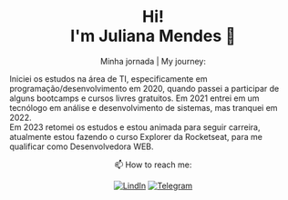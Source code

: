 <h1 align='center'>
Hi! <br> I'm Juliana Mendes 🦋
</h1>

<p align='center'>
Minha jornada | My journey:

  Iniciei os estudos na área de TI, especificamente em programação/desenvolvimento em 2020, quando passei a participar de alguns bootcamps e cursos livres gratuitos. Em 2021 entrei em um tecnólogo em análise e desenvolvimento de sistemas, mas tranquei em 2022. <br>
  Em 2023 retomei os estudos e estou animada para seguir carreira, atualmente estou fazendo o curso Explorer da Rocketseat, para me qualificar como Desenvolvedora WEB.
</p>

<div align='center'>
📫 How to reach me:

[![LindIn](https://img.shields.io/badge/LinkedIn-0077B5?style=for-the-badge&logo=linkedin&logoColor=white)](https://www.linkedin.com/in/julianammendes/)
[![Telegram](https://img.shields.io/badge/Telegram-2CA5E0?style=for-the-badge&logo=telegram&logoColor=white)](https://t.me/riajuzao)
</div>
